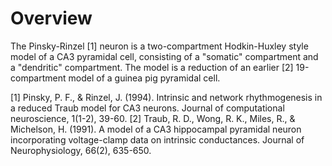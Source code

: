 # Overview

The Pinsky-Rinzel [1] neuron is a two-compartment Hodkin-Huxley style model of 
a CA3 pyramidal cell, consisting of a "somatic" compartment and a "dendritic" 
compartment. The model is a reduction of an earlier [2] 19-compartment model of
a guinea pig pyramidal cell.

[1] Pinsky, P. F., & Rinzel, J. (1994). Intrinsic and network rhythmogenesis in a reduced Traub model for CA3 neurons. Journal of computational neuroscience, 1(1-2), 39-60.
[2] Traub, R. D., Wong, R. K., Miles, R., & Michelson, H. (1991). A model of a CA3 hippocampal pyramidal neuron incorporating voltage-clamp data on intrinsic conductances. Journal of Neurophysiology, 66(2), 635-650.